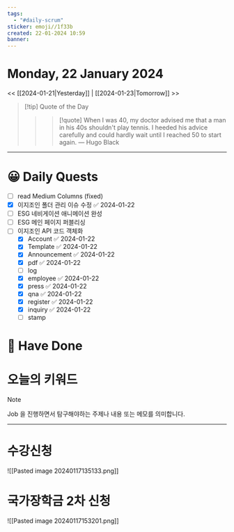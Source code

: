 ```yaml
---
tags:
  - "#daily-scrum"
sticker: emoji//1f33b
created: 22-01-2024 10:59
banner:
---
```

# Monday, 22 January 2024
<< [[2024-01-21|Yesterday]] | [[2024-01-23|Tomorrow]] >>

> [!tip] Quote of the Day  
> > > [!quote] When I was 40, my doctor advised me that a man in his 40s shouldn't play tennis. I heeded his advice carefully and could hardly wait until I reached 50 to start again.
> — Hugo Black

---

#  😀 Daily Quests
- [ ] read Medium Columns (fixed)
- [x] 이지조인 폴더 관리 이슈 수정 ✅ 2024-01-22
- [ ] ESG 네비게이션 애니메이션 완성
- [ ] ESG 메인 페이지 퍼블리싱
- [ ] 이지조인 API 코드 객체화
	- [x] Account ✅ 2024-01-22
	- [x] Template ✅ 2024-01-22
	- [x] Announcement ✅ 2024-01-22
	- [x] pdf ✅ 2024-01-22
	- [ ] log
	- [x] employee ✅ 2024-01-22
	- [x] press ✅ 2024-01-22
	- [x] qna ✅ 2024-01-22
	- [x] register ✅ 2024-01-22
	- [x] inquiry ✅ 2024-01-22
	- [ ] stamp

# 🙂 Have Done



# 오늘의 키워드

> [!NOTE]
> Job 을 진행하면서 탐구해야하는 주제나 내용 또는 메모를 의미합니다.


---

# 수강신청

![[Pasted image 20240117135133.png]]

# 국가장학금 2차 신청

![[Pasted image 20240117153201.png]]
